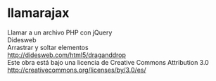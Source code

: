 # llamarajax
Llamar a un archivo PHP con jQuery
<br>
Didesweb<br>
Arrastrar y soltar elementos<br>
http://didesweb.com/html5/draganddrop<br>
Este obra está bajo una licencia de Creative Commons Attribution 3.0<br>
http://creativecommons.org/licenses/by/3.0/es/<br>
